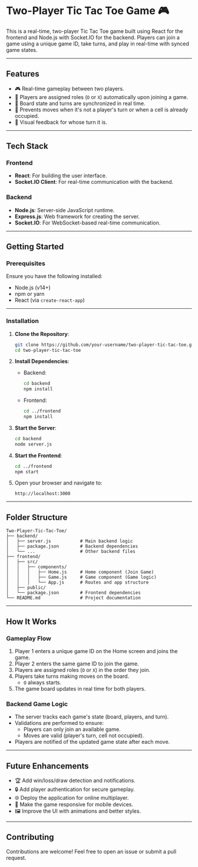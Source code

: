 
# Two-Player Tic Tac Toe Game 🎮

This is a real-time, two-player Tic Tac Toe game built using React for the frontend and Node.js with Socket.IO for the backend. Players can join a game using a unique game ID, take turns, and play in real-time with synced game states.

---

## Features

- 🎮 Real-time gameplay between two players.
- 🧩 Players are assigned roles (`O` or `X`) automatically upon joining a game.
- 🔄 Board state and turns are synchronized in real time.
- 🔐 Prevents moves when it's not a player's turn or when a cell is already occupied.
- 🔔 Visual feedback for whose turn it is.

---

## Tech Stack

### Frontend
- **React**: For building the user interface.
- **Socket.IO Client**: For real-time communication with the backend.

### Backend
- **Node.js**: Server-side JavaScript runtime.
- **Express.js**: Web framework for creating the server.
- **Socket.IO**: For WebSocket-based real-time communication.

---

## Getting Started

### Prerequisites
Ensure you have the following installed:
- Node.js (v14+)
- npm or yarn
- React (via `create-react-app`)

---

### Installation

1. **Clone the Repository**:
   ```bash
   git clone https://github.com/your-username/two-player-tic-tac-toe.git
   cd two-player-tic-tac-toe
   ```

2. **Install Dependencies**:
   - Backend:
     ```bash
     cd backend
     npm install
     ```
   - Frontend:
     ```bash
     cd ../frontend
     npm install
     ```

3. **Start the Server**:
   ```bash
   cd backend
   node server.js
   ```

4. **Start the Frontend**:
   ```bash
   cd ../frontend
   npm start
   ```

5. Open your browser and navigate to:
   ```
   http://localhost:3000
   ```

---

## Folder Structure

```
Two-Player-Tic-Tac-Toe/
├── backend/
│   ├── server.js           # Main backend logic
│   ├── package.json        # Backend dependencies
│   └── ...                 # Other backend files
├── frontend/
│   ├── src/
│   │   ├── components/
│   │   │   ├── Home.js     # Home component (Join Game)
│   │   │   ├── Game.js     # Game component (Game logic)
│   │   │   └── App.js      # Routes and app structure
│   ├── public/
│   └── package.json        # Frontend dependencies
└── README.md               # Project documentation
```

---

## How It Works

### Gameplay Flow
1. Player 1 enters a unique game ID on the Home screen and joins the game.
2. Player 2 enters the same game ID to join the game.
3. Players are assigned roles (`O` or `X`) in the order they join.
4. Players take turns making moves on the board. 
   - `O` always starts.
5. The game board updates in real time for both players.

### Backend Game Logic
- The server tracks each game's state (board, players, and turn).
- Validations are performed to ensure:
  - Players can only join an available game.
  - Moves are valid (player's turn, cell not occupied).
- Players are notified of the updated game state after each move.

---

## Future Enhancements
- 🏆 Add win/loss/draw detection and notifications.
- 🔒 Add player authentication for secure gameplay.
- 🌐 Deploy the application for online multiplayer.
- 📱 Make the game responsive for mobile devices.
- 🖼️ Improve the UI with animations and better styles.

---

## Contributing

Contributions are welcome! Feel free to open an issue or submit a pull request. 

